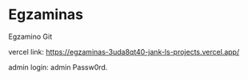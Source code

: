 # Egzaminas
Egzamino Git

vercel link: https://egzaminas-3uda8qt40-jank-ls-projects.vercel.app/

admin login:
admin
Passw0rd.
